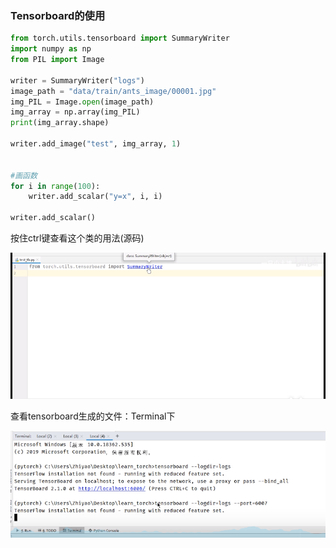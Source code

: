 ### Tensorboard的使用

```python
from torch.utils.tensorboard import SummaryWriter
import numpy as np
from PIL import Image

writer = SummaryWriter("logs")
image_path = "data/train/ants_image/00001.jpg"
img_PIL = Image.open(image_path)
img_array = np.array(img_PIL)
print(img_array.shape)

writer.add_image("test", img_array, 1)


#画函数
for i in range(100):
    writer.add_scalar("y=x", i, i)
    
writer.add_scalar()

```

按住ctrl键查看这个类的用法(源码)

![image-20210511180941575](https://raw.githubusercontent.com/youminglan/Picture/main/img/20210511180941.png)

查看tensorboard生成的文件：Terminal下

![image-20210511181934131](https://raw.githubusercontent.com/youminglan/Picture/main/img/20210511181934.png)